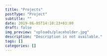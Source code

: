 ```yaml
---
title: "Projects"
postType: "Project"
subtitle: ""
date: 2019-06-05T14:10:23+03:00
draft: false
img_preview: "uploads/placeholder.jpg"
description: "Description is not available."
tags: []
categories: []
---
```


